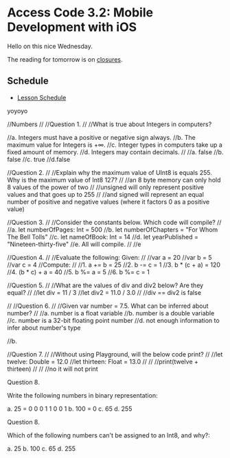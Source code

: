 # Access Code 3.2: Mobile Development with iOS

Hello on this nice Wednesday.

The reading for tomorrow is on [closures](/lessons/closures-two).

## Schedule

- [Lesson Schedule](schedule.md)

yoyoyo


//Numbers
//
//Question 1.
//
//What is true about Integers in computers?

//a. Integers must have a positive or negative sign always.
//b. The maximum value for Integers is +∞.
//c. Integer types in computers take up a fixed amount of memory.
//d. Integers may contain decimals.
//
//a. false
//b. false
//c. true
//d.false

//Question 2.
//
//Explain why the maximum value of UInt8 is equals 255. Why is the maximum value of Int8 127?
//
//an 8 byte memory can only hold 8 values of the power of two
//
//unsigned will only represent positive values and that goes up to 255
//
//and signed will represent an equal number of positive and negative values (where it factors 0 as a positive value)


//Question 3.
//
//Consider the constants below. Which code will compile?
//
//a. let numberOfPages: Int = 500
//b. let numberOfChapters = "For Whom The Bell Tolls"
//c. let nameOfBook: Int = 14
//d. let yearPublished = "Nineteen-thirty-five"
//e. All will compile.
//
//e

//Question 4.
//
//Evaluate the following: Given:
//
//var a = 20
//var b = 5
//var c = 4
//Compute:
//
//1. a += b = 25
//2. b -= c = 1
//3. b * (c + a) = 120
//4. (b * c) + a = 40
//5. b %= a = 5
//6. b %= c = 1



//Question 5.
//
//What are the values of div and div2 below? Are they equal?
//
//let div = 11 / 3
//let div2 = 11.0 / 3.0
//
//div == div2 is false

//
//Question 6.
//
//Given var number = 7.5. What can be inferred about number?
//
//a. number is a float variable
//b. number is a double variable
//c. number is a 32-bit floating point number
//d. not enough information to infer about number's type

//b.


//Question 7.
//
//Without using Playground, will the below code print?
//
//let twelve: Double = 12.0
//let thirteen: Float = 13.0
//
//
//print(twelve + thirteen)
//
//
//no it will not print


Question 8.

Write the following numbers in binary representation:

a. 25 = 0 0 0 1 1 0 0 1
b. 100 =  0
c. 65
d. 255


Question 8.

Which of the following numbers can't be assigned to an Int8, and why?:

a. 25
b. 100
c. 65
d. 255